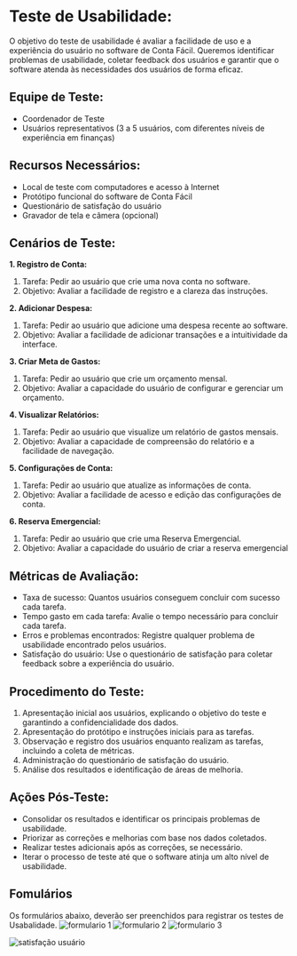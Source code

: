 

# **Teste de Usabilidade:** 

O objetivo do teste de usabilidade é avaliar a facilidade de uso e a experiência do usuário no software de Conta Fácil. Queremos identificar problemas de usabilidade, coletar feedback dos usuários e garantir que o software atenda às necessidades dos usuários de forma eficaz.

## **Equipe de Teste:**

- Coordenador de Teste
- Usuários representativos (3 a 5 usuários, com diferentes níveis de experiência em finanças)

## **Recursos Necessários:**

- Local de teste com computadores e acesso à Internet
- Protótipo funcional do software de Conta Fácil
- Questionário de satisfação do usuário
- Gravador de tela e câmera (opcional)

## **Cenários de Teste:**

**1. Registro de Conta:**
   1. Tarefa: Pedir ao usuário que crie uma nova conta no software.
   2. Objetivo: Avaliar a facilidade de registro e a clareza das instruções.
      
**2. Adicionar Despesa:**
   1. Tarefa: Pedir ao usuário que adicione uma despesa recente ao software.
   2. Objetivo: Avaliar a facilidade de adicionar transações e a intuitividade da interface.
      
**3. Criar Meta de Gastos:**
   1. Tarefa: Pedir ao usuário que crie um orçamento mensal.
   2. Objetivo: Avaliar a capacidade do usuário de configurar e gerenciar um orçamento.
      
**4. Visualizar Relatórios:**
   1. Tarefa: Pedir ao usuário que visualize um relatório de gastos mensais.
   2. Objetivo: Avaliar a capacidade de compreensão do relatório e a facilidade de navegação.
      
**5. Configurações de Conta:**
   1. Tarefa: Pedir ao usuário que atualize as informações de conta.
   2. Objetivo: Avaliar a facilidade de acesso e edição das configurações de conta.
      
**6. Reserva Emergencial:**
   1. Tarefa: Pedir ao usuário que crie uma Reserva Emergencial.
   2. Objetivo: Avaliar a capacidade do usuário de criar a reserva emergencial

## **Métricas de Avaliação:**

- Taxa de sucesso: Quantos usuários conseguem concluir com sucesso cada tarefa.
- Tempo gasto em cada tarefa: Avalie o tempo necessário para concluir cada tarefa.
- Erros e problemas encontrados: Registre qualquer problema de usabilidade encontrado pelos usuários.
- Satisfação do usuário: Use o questionário de satisfação para coletar feedback sobre a experiência do usuário.

## **Procedimento do Teste:**

1. Apresentação inicial aos usuários, explicando o objetivo do teste e garantindo a confidencialidade dos dados.
2. Apresentação do protótipo e instruções iniciais para as tarefas.
3. Observação e registro dos usuários enquanto realizam as tarefas, incluindo a coleta de métricas.
4. Administração do questionário de satisfação do usuário.
5. Análise dos resultados e identificação de áreas de melhoria.

## **Ações Pós-Teste:**

- Consolidar os resultados e identificar os principais problemas de usabilidade.
- Priorizar as correções e melhorias com base nos dados coletados.
- Realizar testes adicionais após as correções, se necessário.
- Iterar o processo de teste até que o software atinja um alto nível de usabilidade.

## **Fomulários**

Os formulários abaixo, deverão ser preenchidos para registrar os testes de Usabalidade.
![formulario 1](https://github.com/ICEI-PUC-Minas-PMV-ADS/pmv-ads-2023-2-e2-proj-int-t2-conta-facil/assets/36486198/0a9393a1-b373-4fd9-a390-fd71681ece6f)
![formulario 2](https://github.com/ICEI-PUC-Minas-PMV-ADS/pmv-ads-2023-2-e2-proj-int-t2-conta-facil/assets/36486198/23bdace6-0fdd-4709-828a-c0bdb7db09a0)
![formulario 3](https://github.com/ICEI-PUC-Minas-PMV-ADS/pmv-ads-2023-2-e2-proj-int-t2-conta-facil/assets/36486198/f3f91d7a-66b1-4b6b-a065-9690ed0af533)

![satisfação usuário](https://github.com/ICEI-PUC-Minas-PMV-ADS/pmv-ads-2023-2-e2-proj-int-t2-conta-facil/assets/36486198/7f49f8e3-0ed6-4cbb-9bab-fe524ea72a79)

